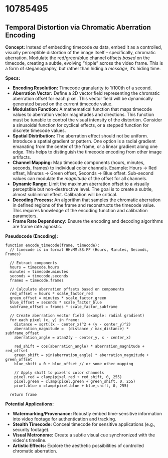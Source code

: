 # 10785495

## Temporal Distortion via Chromatic Aberration Encoding

**Concept:** Instead of embedding timecode *as* data, embed it as a controlled, visually perceptible distortion of the image itself – specifically, chromatic aberration. Modulate the red/green/blue channel offsets *based* on the timecode, creating a subtle, evolving “ripple” across the video frame. This is a form of steganography, but rather than hiding a *message*, it’s hiding time.

**Specs:**

*   **Encoding Resolution:**  Timecode granularity to 1/100th of a second.
*   **Aberration Vector:** Define a 2D vector field representing the chromatic aberration offset for each pixel. This vector field will be dynamically generated based on the current timecode value.
*   **Modulation Function:**  A mathematical function that maps timecode values to aberration vector magnitudes and directions. This function must be tunable to control the visual intensity of the distortion.  Consider a sinusoidal function for cyclical effects, or a stepped function for discrete timecode values.
*   **Spatial Distribution:**  The aberration effect should not be uniform. Introduce a spatial gradient or pattern. One option is a radial gradient emanating from the center of the frame, or a linear gradient along one edge. This helps to distinguish the timecode encoding from other image artifacts.
*   **Channel Mapping:**  Map timecode components (hours, minutes, seconds, frames) to individual color channels.  Example: Hours -> Red offset, Minutes -> Green offset, Seconds -> Blue offset.  Sub-second values can modulate the *magnitude* of the offset for all channels.
*   **Dynamic Range:** Limit the maximum aberration offset to a visually perceptible but non-destructive level. The goal is to create a subtle, almost subliminal effect.  Calibration will be critical.
*   **Decoding Process:** An algorithm that samples the chromatic aberration in defined regions of the frame and reconstructs the timecode value. This requires knowledge of the encoding function and calibration parameters.
*   **Frame Rate Dependency:** Ensure the encoding and decoding algorithms are frame rate agnostic.

**Pseudocode (Encoding):**

```
function encode_timecode(frame, timecode):
  // timecode is in format HH:MM:SS:FF (Hours, Minutes, Seconds, Frames)

  // Extract components
  hours = timecode.hours
  minutes = timecode.minutes
  seconds = timecode.seconds
  frames = timecode.frames

  // Calculate aberration offsets based on components
  red_offset = hours * scale_factor_red
  green_offset = minutes * scale_factor_green
  blue_offset = seconds * scale_factor_blue
  subframe_offset = frames * scale_factor_subframe

  // Create aberration vector field (example: radial gradient)
  for each pixel (x, y) in frame:
    distance = sqrt((x - center_x)^2 + (y - center_y)^2)
    aberration_magnitude =  (distance / max_distance) * subframe_offset
    aberration_angle = atan2(y - center_y, x - center_x)

    red_shift = cos(aberration_angle) * aberration_magnitude + red_offset
    green_shift = sin(aberration_angle) * aberration_magnitude + green_offset
    blue_shift = 0 + blue_offset // or some other mapping

    // Apply shift to pixel's color channels
    pixel.red = clamp(pixel.red + red_shift, 0, 255)
    pixel.green = clamp(pixel.green + green_shift, 0, 255)
    pixel.blue = clamp(pixel.blue + blue_shift, 0, 255)

  return frame
```

**Potential Applications:**

*   **Watermarking/Provenance:**  Robustly embed time-sensitive information into video footage for authentication and tracking.
*   **Stealth Timecode:** Conceal timecode for sensitive applications (e.g., security footage).
*   **Visual Metronome:** Create a subtle visual cue synchronized with the video's timeline.
*   **Artistic Effects:** Explore the aesthetic possibilities of controlled chromatic aberration.